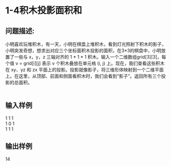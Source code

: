 # 1-4积木投影面积和

## 问题描述:<br>
小明喜欢玩堆积木，有一天，小明在棋盘上堆积木，看到灯光照射下积木的影子，小明突发奇想，想求出对应三个坐标面积木投影的面积，在3*3的棋盘中，小明放置了一些与 x，y，z 三轴对齐的 1 * 1 * 1 积木。输入一个二维数组grid[3][3]，每个值 v = grid[i][j] 表示 v 个积木叠放在单元格 (i, j) 上。现在，我们查看这些积木在 xy、yz 和 zx 平面上的投影。投影就像影子，将三维形体映射到一个二维平面上。在这里，从顶部、前面和侧面看积木时，我们会看到“影子”。返回所有三个投影的总面积。<br><br>


## 输入样例<br>
1 1 1<br>
1 0 1<br>
1 1 1<br>
## 输出样例<br>
14<br>